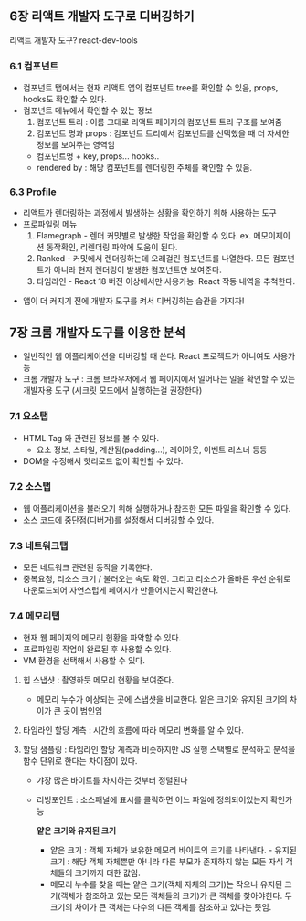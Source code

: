 ## 6장 리액트 개발자 도구로 디버깅하기

리액트 개발자 도구? react-dev-tools

### 6.1 컴포넌트

- 컴포넌트 탭에서는 현재 리액트 앱의 컴포넌트 tree를 확인할 수 있음, props, hooks도 확인할 수 있다.
- 컴포넌트 메뉴에서 확인할 수 있는 정보
  1. 컴포넌트 트리 : 이름 그대로 리액트 페이지의 컴포넌트 트리 구조를 보여줌
  2. 컴포넌트 명과 props : 컴포넌트 트리에서 컴포넌트를 선택했을 때 더 자세한 정보를 보여주는 영역임
  - 컴포넌트명 + key, props... hooks..
  - rendered by : 해당 컴포넌트를 렌더링한 주체를 확인할 수 있음.

### 6.3 Profile

- 리액트가 렌더링하는 과정에서 발생하는 상황을 확인하기 위해 사용하는 도구
- 프로파일링 메뉴
  1. Flamegraph - 렌더 커밋별로 발생한 작업을 확인할 수 있다. ex. 메모이제이션 동작확인, 리렌더링 파악에 도움이 된다.
  2. Ranked - 커밋에서 렌더링하는데 오래걸린 컴포넌트를 나열한다. 모든 컴포넌트가 아니라 현재 렌더링이 발생한 컴포넌트만 보여준다.
  3. 타임라인 - React 18 버전 이상에서만 사용가능. React 작동 내역을 추척한다.

* 앱이 더 커지기 전에 개발자 도구를 켜서 디버깅하는 습관을 가지자!

## 7장 크롬 개발자 도구를 이용한 분석

- 일반적인 웹 어플리케이션을 디버깅할 때 쓴다. React 프로젝트가 아니여도 사용가능
- 크롬 개발자 도구 : 크롬 브라우저에서 웹 페이지에서 일어나는 일을 확인할 수 있는 개발자용 도구 (시크릿 모드에서 실행하는걸 권장한다)

### 7.1 요소탭

- HTML Tag 와 관련된 정보를 볼 수 있다.
  - 요소 정보, 스타일, 계산됨(padding...), 레이아웃, 이벤트 리스너 등등
- DOM을 수정해서 핫리로드 없이 확인할 수 있다.

### 7.2 소스탭

- 웹 어플리케이션을 불러오기 위해 실행하거나 참조한 모든 파일을 확인할 수 있다.
- 소스 코드에 중단점(디버거)를 설정해서 디버깅할 수 있다.

### 7.3 네트워크탭

- 모든 네트워크 관련된 동작을 기록한다.
- 중복요청, 리소스 크기 / 불러오는 속도 확인. 그리고 리소스가 올바른 우선 순위로 다운로드되어 자연스럽게 페이지가 만들어지는지 확인한다.

### 7.4 메모리탭

- 현재 웹 페이지의 메모리 현황을 파악할 수 있다.
- 프로파일링 작업이 완료된 후 사용할 수 있다.
- VM 환경을 선택해서 사용할 수 있다.

1. 힙 스냅샷 : 촬영하듯 메모리 현황을 보여준다.

   - 메모리 누수가 예상되는 곳에 스냅샷을 비교한다. 얕은 크기와 유지된 크기의 차이가 큰 곳이 범인임

2. 타임라인 할당 계측 : 시간의 흐름에 따라 메모리 변화를 알 수 있다.
3. 할당 샘플링 : 타임라인 할당 계측과 비슷하지만 JS 실행 스택별로 분석하고 분석을 함수 단위로 한다는 차이점이 있다.

   - 갸장 많은 바이트를 차지하는 것부터 정렬된다
   - 리빙포인트 : 소스패널에 표시를 클릭하면 어느 파일에 정의되어있는지 확인가능

        **얕은 크기와 유지된 크기** 
        - 얕은 크기 : 객체 자체가 보유한 메모리 바이트의 크기를 나타낸다. - 유지된 크기 : 해당 객체 자체뿐만 아니라 다른 부모가 존재하지 않는 모든 자식 객체들의 크기까지 더한 값임.
        - 메모리 누수를 찾을 때는 얕은 크기(객체 자체의 크기)는 작으나 유지된 크기(객체가 참조하고 있는 모든 객체들의 크기)가 큰 객체를 찾아야한다. 두 크기의 차이가 큰 객체는 다수의 다른 객체를 참조하고 있다는 뜻임.
